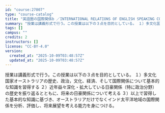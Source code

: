 ```yaml
---
id: "course:27007"
type: "course-catalog"
title: "英語圏の国際関係b ／INTERNATIONAL RELATIONS OF ENGLISH SPEAKING COUNTRIES(B)"
summary: "授業は講義形式で行う。この授業は以下の３点を目的としている。 １）多文化国家オーストラリアの歴史、政治，文化、経済、そして国際関係について基本的な知識を習得する ２）近年益々深化・拡大している日豪関係（特に政治分野）の歴史を振り返るとともに…"
tags: []
campus: ""
credits: 2
instructors: []
license: "CC-BY-4.0"
version:
  created_at: "2025-10-09T03:48:57Z"
  updated_at: "2025-10-09T03:48:57Z"
---
```

授業は講義形式で行う。この授業は以下の３点を目的としている。 １）多文化国家オーストラリアの歴史、政治，文化、経済、そして国際関係について基本的な知識を習得する ２）近年益々深化・拡大している日豪関係（特に政治分野）の歴史を振り返るとともに、将来の日豪関係について考える ３）以上で習得した基本的な知識に基づき、オーストラリアだけでなくインド太平洋地域の国際関係を分析、評価し、将来展望を考える能力を身につける。
